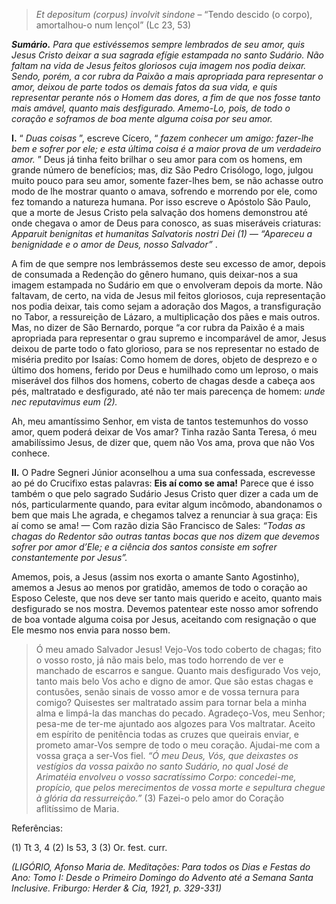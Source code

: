 > *Et depositum (corpus) involvit sindone* – “Tendo descido (o corpo), amortalhou-o num lençol” (Lc 23, 53)

***Sumário.** Para que estivéssemos sempre lembrados de seu amor, quis Jesus Cristo deixar a sua sagrada efígie estampada no santo Sudário. Não faltam na vida de Jesus feitos gloriosos cuja imagem nos podia deixar. Sendo, porém, a cor rubra da Paixão a mais apropriada para representar o amor, deixou de parte todos os demais fatos da sua vida, e quis representar perante nós o Homem das dores, a fim de que nos fosse tanto mais amável, quanto mais desfigurado. Amemo-Lo, pois, de todo o coração e soframos de boa mente alguma coisa por seu amor.*

**I.** “ *Duas coisas* ”, escreve Cícero, “ *fazem conhecer um amigo: fazer-lhe bem e sofrer por ele; e esta última coisa é a maior prova de um verdadeiro amor.* ” Deus já tinha feito brilhar o seu amor para com os homens, em grande número de benefícios; mas, diz São Pedro Crisólogo, logo, julgou muito pouco para seu amor, somente fazer-lhes bem, se não achasse outro modo de lhe mostrar quanto o amava, sofrendo e morrendo por ele, como fez tomando a natureza humana. Por isso escreve o Apóstolo São Paulo, que a morte de Jesus Cristo pela salvação dos homens demonstrou até onde chegava o amor de Deus para conosco, as suas miseráveis criaturas: *Apparuit benignitas et humanitas Salvatoris nostri Dei (1) — “Apareceu a benignidade e o amor de Deus, nosso Salvador”* .

A fim de que sempre nos lembrássemos deste seu excesso de amor, depois de consumada a Redenção do gênero humano, quis deixar-nos a sua imagem estampada no Sudário em que o envolveram depois da morte. Não faltavam, de certo, na vida de Jesus mil feitos gloriosos, cuja representação nos podia deixar, tais como sejam a adoração dos Magos, a transfiguração no Tabor, a ressureição de Lázaro, a multiplicação dos pães e mais outros. Mas, no dizer de São Bernardo, porque “a cor rubra da Paixão é a mais apropriada para representar o grau supremo e incomparável de amor, Jesus deixou de parte todo o fato glorioso, para se nos representar no estado de miséria predito por Isaías: Como homem de dores, objeto de desprezo e o último dos homens, ferido por Deus e humilhado como um leproso, o mais miserável dos filhos dos homens, coberto de chagas desde a cabeça aos pés, maltratado e desfigurado, até não ter mais parecença de homem: *unde nec reputavimus eum (2).*

Ah, meu amantíssimo Senhor, em vista de tantos testemunhos do vosso amor, quem poderá deixar de Vos amar? Tinha razão Santa Teresa, ó meu amabilíssimo Jesus, de dizer que, quem não Vos ama, prova que não Vos conhece.

**II.** O Padre Segneri Júnior aconselhou a uma sua confessada, escrevesse ao pé do Crucifixo estas palavras: **Eis aí como se ama!** Parece que é isso também o que pelo sagrado Sudário Jesus Cristo quer dizer a cada um de nós, particularmente quando, para evitar algum incômodo, abandonamos o bem que mais Lhe agrada, e chegamos talvez a renunciar à sua graça: Eis aí como se ama! — Com razão dizia São Francisco de Sales: *“Todas as chagas do Redentor são outras tantas bocas que nos dizem que devemos sofrer por amor d’Ele; e a ciência dos santos consiste em sofrer constantemente por Jesus”.*

Amemos, pois, a Jesus (assim nos exorta o amante Santo Agostinho), amemos a Jesus ao menos por gratidão, amemos de todo o coração ao Esposo Celeste, que nos deve ser tanto mais querido e aceito, quanto mais desfigurado se nos mostra. Devemos patentear este nosso amor sofrendo de boa vontade alguma coisa por Jesus, aceitando com resignação o que Ele mesmo nos envia para nosso bem.

> Ó meu amado Salvador Jesus! Vejo-Vos todo coberto de chagas; fito o vosso rosto, já não mais belo, mas todo horrendo de ver e manchado de escarros e sangue. Quanto mais desfigurado Vos vejo, tanto mais belo Vos acho e digno de amor. Que são estas chagas e contusões, senão sinais de vosso amor e de vossa ternura para comigo? Quisestes ser maltratado assim para tornar bela a minha alma e limpá-la das manchas do pecado. Agradeço-Vos, meu Senhor; pesa-me de ter-me ajuntado aos algozes para Vos maltratar. Aceito em espírito de penitência todas as cruzes que queirais enviar, e prometo amar-Vos sempre de todo o meu coração. Ajudai-me com a vossa graça a ser-Vos fiel. *“Ó meu Deus, Vós, que deixastes os vestígios da vossa paixão no santo Sudário, no qual José de Arimatéia envolveu o vosso sacratíssimo Corpo: concedei-me, propício, que pelos merecimentos de vossa morte e sepultura chegue à glória da ressurreição.”* (3) Fazei-o pelo amor do Coração aflitíssimo de Maria.

Referências:

\(1\) Tt 3, 4 (2) Is 53, 3 (3) Or. fest. curr.

*(LIGÓRIO, Afonso Maria de. Meditações: Para todos os Dias e Festas do Ano: Tomo I: Desde o Primeiro Domingo do Advento até a Semana Santa Inclusive. Friburgo: Herder & Cia, 1921, p. 329-331)*
